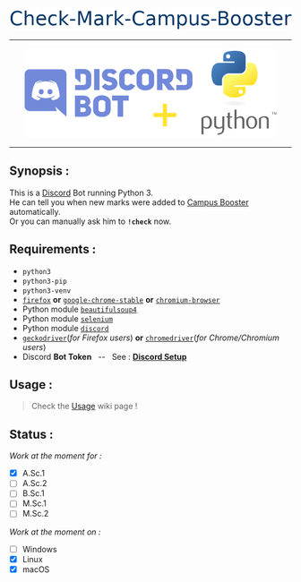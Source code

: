 <p align="center"><img src="https://raw.githubusercontent.com/keviiin38/Check-Mark-Campus-Booster/master/check-mark-campus-booster-logo.png"></p>

---

<p align="center"><img src="https://github.com/keviiin38/Check-Mark-Campus-Booster/blob/master/discord_bot/discord-bot-python-logo-450x160.png"></p>

---

## Synopsis :

This is a [Discord](https://discordapp.com) Bot running Python 3.  
He can tell you when new marks were added to [Campus Booster](https://campus-booster.net) automatically.  
Or you can manually ask him to **`!check`** now.

## Requirements :
- `python3`
- `python3-pip`
- `python3-venv`
- [`firefox`](https://www.mozilla.org/fr/firefox/) **or** [`google-chrome-stable`](https://www.google.com/chrome/) **or** [`chromium-browser`](https://www.chromium.org/Home)
- Python module [`beautifulsoup4`](https://pypi.org/project/beautifulsoup4/)
- Python module [`selenium`](https://pypi.org/project/selenium/)
- Python module [`discord`](https://pypi.org/project/discord/)
- [`geckodriver`](https://github.com/mozilla/geckodriver)(_for Firefox users_) **or** [`chromedriver`](https://sites.google.com/a/chromium.org/chromedriver/)(_for Chrome/Chromium users_)
- Discord **Bot Token** &nbsp; -- &nbsp; See : **[Discord Setup](https://github.com/keviiin38/Check-Mark-Campus-Booster/wiki/Discord-Bot#discord-setup-)**

## Usage :
> Check the [Usage](https://github.com/keviiin38/Check-Mark-Campus-Booster/wiki/Discord-Bot#usage-) wiki page !

## Status :
_Work at the moment for :_

- [x] A.Sc.1
- [ ] A.Sc.2
- [ ] B.Sc.1
- [ ] M.Sc.1
- [ ] M.Sc.2
  
_Work at the moment on :_
  
- [ ] Windows
- [x] Linux
- [x] macOS
